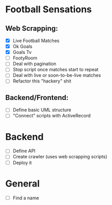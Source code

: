 Football Sensations
===================

## Web Scrapping:

- [x] Live Football Matches
- [x] Ok Goals
- [x] Goals Tv
- [ ] FootyRoom
- [ ] Deal with pagination
- [ ] Stop script once matches start to repeat
- [ ] Deal with live or soon-to-be-live matches
- [ ] Refactor this "hackery" shit

## Backend/Frontend:

- [ ] Define basic UML structure
- [ ] "Connect" scripts with ActiveRecord

# Backend

- [ ] Define API
- [ ] Create crawler (uses web scrapping scripts)
- [ ] Deploy it

# General

- [ ] Find a name


